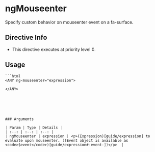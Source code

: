 



# ngMouseenter








Specify custom behavior on mouseenter event on a fa-surface.








## Directive Info


* This directive executes at priority level 0.


## Usage


```
```html
<ANY ng-mouseenter="expression">

</ANY>
```
```





### Arguments

| Param | Type | Details |
| :--: | :--: | :--: |
| ngMouseenter | expression | <p>(Expression)[guide/expression] to evaluate upon mouseenter. ((Event object is available as <code>$event</code>)[guide/expression#-event-])</p>  |




